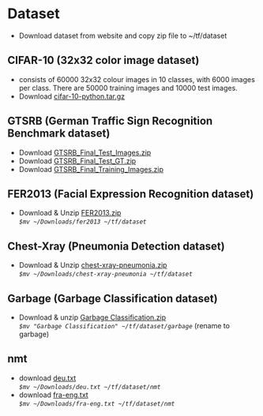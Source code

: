 # Dataset
* Download dataset from website and copy zip file to ~/tf/dataset <br />

## CIFAR-10 (32x32 color image dataset)
* consists of 60000 32x32 colour images in 10 classes, with 6000 images per class. There are 50000 training images and 10000 test images.<br />
* Download [cifar-10-python.tar.gz](https://www.cs.toronto.edu/~kriz/cifar-10-python.tar.gz) <br />

## GTSRB (German Traffic Sign Recognition Benchmark dataset)
* Download [GTSRB_Final_Test_Images.zip](https://sid.erda.dk/public/archives/daaeac0d7ce1152aea9b61d9f1e19370/GTSRB_Final_Test_Images.zip) <br/>
* Download [GTSRB_Final_Test_GT.zip](https://sid.erda.dk/public/archives/daaeac0d7ce1152aea9b61d9f1e19370/GTSRB_Final_Test_GT.zip) <br />
* Download [GTSRB_Final_Training_Images.zip](https://sid.erda.dk/public/archives/daaeac0d7ce1152aea9b61d9f1e19370/GTSRB_Final_Training_Images.zip) <br />

## FER2013 (Facial Expression Recognition dataset)
* Download & Unzip [FER2013.zip](https://anonfile.com/bdj3tfoeba/data_zip)<br />
*`$mv ~/Downloads/fer2013 ~/tf/dataset`* <br />

## Chest-Xray (Pneumonia Detection dataset)
* Download & Unzip [chest-xray-pneumonia.zip](https://www.kaggle.com/paultimothymooney/chest-xray-pneumonia
) <br />
*`$mv ~/Downloads/chest-xray-pneumonia ~/tf/dataset`* <br />

## Garbage (Garbage Classification dataset)
* Download & unzip [Garbage Classification.zip](https://www.kaggle.com/asdasdasasdas/garbage-classification) <br />
*`$mv "Garbage Classification" ~/tf/dataset/garbage`* (rename to garbage) <br />

## nmt
* download [deu.txt](https://github.com/pradeepkannan85/Translation/blob/master/deu.txt) <br />
*`$mv ~/Downloads/deu.txt ~/tf/dataset/nmt`* <br />
* download [fra-eng.txt](https://github.com/L1aoXingyu/seq2seq-translation/blob/master/data/eng-fra.txt) <br />
*`$mv ~/Downloads/fra-eng.txt ~/tf/dataset/nmt`* <br />
